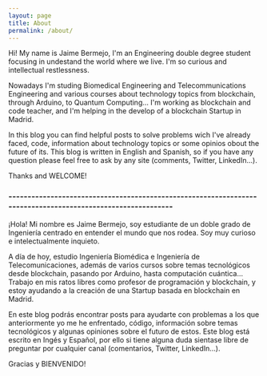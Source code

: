 ```yaml
---
layout: page
title: About
permalink: /about/
---
```


Hi! My name is Jaime Bermejo, I'm an Engineering double degree student focusing in undestand the world where we live. I'm so curious and intellectual restlessness. 

Nowadays I'm studing Biomedical Engineering and Telecommunications Engineering and various courses about technology topics from blockchain, through Arduino, to Quantum Computing... I'm working as blockchain and code teacher, and I'm helping in the develop of a blockchain Startup in Madrid.

In this blog you can find helpful posts to solve problems wich I've already faced, code, information about technology topics or some opinios obout the future of its.
This blog is written in English and Spanish, so if you have any question please feel free to ask by any site (comments, Twitter, LinkedIn...).
 
 Thanks and WELCOME!

### ------------------------------------------------------------------------------------------------------------

¡Hola! Mi nombre es Jaime Bermejo, soy estudiante de un doble grado de Ingeniería centrado en entender el mundo que nos rodea. Soy muy curioso e intelectualmente inquieto.

A día de hoy, estudio Ingeniería Biomédica e Ingeniería de Telecomunicaciones, además de varios cursos sobre temas tecnológicos desde blockchain, pasando por Arduino, hasta computación cuántica... Trabajo en mis ratos libres como profesor de programación y blockchain, y estoy ayudando a la creación de una Startup basada en blockchain en Madrid.

En este blog podrás encontrar posts para ayudarte con problemas a los que anteriormente yo me he enfrentado, código, información sobre temas tecnológicos y algunas opiniones sobre el futuro de estos.
Este blog está escrito en Ingés y Español, por ello si tiene alguna duda sientase libre de preguntar por cualquier canal (comentarios, Twitter, LinkedIn...). 

Gracias y BIENVENIDO!
